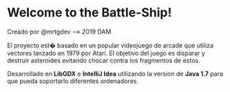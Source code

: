 # Welcome to the Battle-Ship!

Creado por @mrtgdev --> 2019 DAM

El proyecto est� basado en un popular videojuego de arcade que utiliza vectores lanzado en 1979 por Atari. El objetivo del juego es disparar y destruir asteroides evitando chocar contra los fragmentos de estos.

Desarrollado en **LibGDX** e **IntelliJ Idea** utilizando la version de **Java 1.7** para que pueda soportarlo diferentes ordenadores.